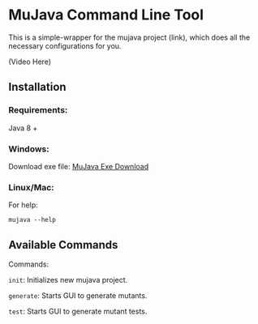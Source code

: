 # MuJava Command Line Tool

This is a simple-wrapper for the mujava project (link), which does all the necessary configurations for you.

(Video Here)

## Installation

### Requirements:

Java 8 +

### Windows:
Download exe file: [MuJava Exe Download](https://www.dropbox.com/s/d266k0l4cmgqz97/mujava.exe?dl=1)

### Linux/Mac:


For help:

```
mujava --help
```


## Available Commands
Commands:

  `init`:      Initializes new mujava project.
  
  `generate`:  Starts GUI to generate mutants.
  
  `test`:      Starts GUI to generate mutant tests.
  
